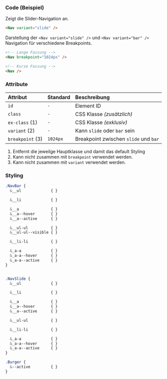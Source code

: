 ### Code (Beispiel)

Zeigt die Slider-Navigation an.

```HTML
<Nav variant="slide" />
```

Darstellung der `<Nav variant="slide" />` und `<Nav variant="bar" />` Navigation für verschiedene Breakpoints.

```HTML
<!-- Lange Fassung -->
<Nav breakpoint="1024px" />

<!-- Kurze Fassung -->
<Nav />
```

### Attribute

| Attribut         | Standard | Beschreibung                          |
| :--------------- | :------- | :------------------------------------ |
| `id`             | `-`      | Element ID                            |
| `class`          | `-`      | CSS Klasse _(zusätzlich)_             |
| `ex-class` (1)   | `-`      | CSS Klasse _(exklusiv)_               |
| `variant` (2)    | `-`      | Kann `slide` oder `bar` sein          |
| `breakpoint` (3) | `1024px` | Breakpoint zwischen `slide` und `bar` |

1. Entfernt die jeweilge Hauptklasse und damit das default Styling
2. Kann nicht zusammen mit `breakpoint` verwendet werden.
3. Kann nicht zusammen mit `variant` verwendet werden.

### Styling

```SCSS
.NavBar {
  &__ul             { }

  &__li             { }

  &__a              { }
  &__a--hover       { }
  &__a--active      { }

  &__ul-ul          { }
  &__ul-ul--visible { }

  &__li-li          { }

  &_a-a             { }
  &_a-a--hover      { }
  &_a-a--active     { }
}


.NavSlide {
  &__ul             { }

  &__li             { }

  &__a              { }
  &__a--hover       { }
  &__a--active      { }

  &__ul-ul          { }

  &__li-li          { }

  &_a-a             { }
  &_a-a--hover      { }
  &_a-a--active     { }
}

.Burger {
  &--active         { }
}
```
